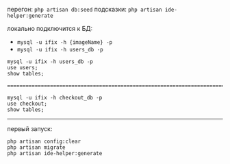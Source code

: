 перегон: `php artisan db:seed`
подсказки: `php artisan ide-helper:generate`

локально подключится к БД:
* `mysql -u ifix -h {imageName} -p`
* `mysql -u ifix -h users_db -p`

```
mysql -u ifix -h users_db -p
use users;
show tables;

========================================================================================================================

mysql -u ifix -h checkout_db -p
use checkout;
show tables;

```

---

первый запуск:
```
php artisan config:clear
php artisan migrate
php artisan ide-helper:generate

```
